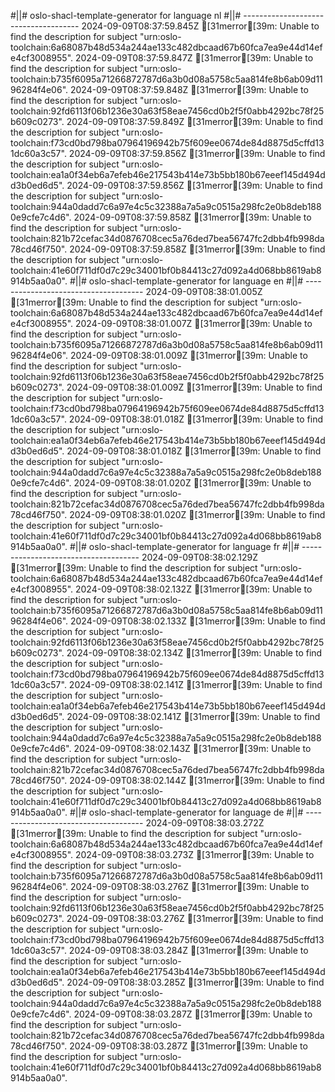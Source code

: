 #||# oslo-shacl-template-generator for language nl
#||# -------------------------------------
2024-09-09T08:37:59.845Z [31merror[39m: Unable to find the description for subject "urn:oslo-toolchain:6a68087b48d534a244ae133c482dbcaad67b60fca7ea9e44d14efe4cf3008955".
2024-09-09T08:37:59.847Z [31merror[39m: Unable to find the description for subject "urn:oslo-toolchain:b735f6095a71266872787d6a3b0d08a5758c5aa814fe8b6ab09d1196284f4e06".
2024-09-09T08:37:59.848Z [31merror[39m: Unable to find the description for subject "urn:oslo-toolchain:92fd6113f06b1236e30a63f58eae7456cd0b2f5f0abb4292bc78f25b609c0273".
2024-09-09T08:37:59.849Z [31merror[39m: Unable to find the description for subject "urn:oslo-toolchain:f73cd0bd798ba07964196942b75f609ee0674de84d8875d5cffd131dc60a3c57".
2024-09-09T08:37:59.856Z [31merror[39m: Unable to find the description for subject "urn:oslo-toolchain:ea1a0f34eb6a7efeb46e217543b414e73b5bb180b67eeef145d494dd3b0ed6d5".
2024-09-09T08:37:59.856Z [31merror[39m: Unable to find the description for subject "urn:oslo-toolchain:944a0dadd7c6a97e4c5c32388a7a5a9c0515a298fc2e0b8deb1880e9cfe7c4d6".
2024-09-09T08:37:59.858Z [31merror[39m: Unable to find the description for subject "urn:oslo-toolchain:821b72cefac34d0876708cec5a76ded7bea56747fc2dbb4fb998da78cd46f750".
2024-09-09T08:37:59.858Z [31merror[39m: Unable to find the description for subject "urn:oslo-toolchain:41e60f711df0d7c29c34001bf0b84413c27d092a4d068bb8619ab8914b5aa0a0".
#||# oslo-shacl-template-generator for language en
#||# -------------------------------------
2024-09-09T08:38:01.005Z [31merror[39m: Unable to find the description for subject "urn:oslo-toolchain:6a68087b48d534a244ae133c482dbcaad67b60fca7ea9e44d14efe4cf3008955".
2024-09-09T08:38:01.007Z [31merror[39m: Unable to find the description for subject "urn:oslo-toolchain:b735f6095a71266872787d6a3b0d08a5758c5aa814fe8b6ab09d1196284f4e06".
2024-09-09T08:38:01.009Z [31merror[39m: Unable to find the description for subject "urn:oslo-toolchain:92fd6113f06b1236e30a63f58eae7456cd0b2f5f0abb4292bc78f25b609c0273".
2024-09-09T08:38:01.009Z [31merror[39m: Unable to find the description for subject "urn:oslo-toolchain:f73cd0bd798ba07964196942b75f609ee0674de84d8875d5cffd131dc60a3c57".
2024-09-09T08:38:01.018Z [31merror[39m: Unable to find the description for subject "urn:oslo-toolchain:ea1a0f34eb6a7efeb46e217543b414e73b5bb180b67eeef145d494dd3b0ed6d5".
2024-09-09T08:38:01.018Z [31merror[39m: Unable to find the description for subject "urn:oslo-toolchain:944a0dadd7c6a97e4c5c32388a7a5a9c0515a298fc2e0b8deb1880e9cfe7c4d6".
2024-09-09T08:38:01.020Z [31merror[39m: Unable to find the description for subject "urn:oslo-toolchain:821b72cefac34d0876708cec5a76ded7bea56747fc2dbb4fb998da78cd46f750".
2024-09-09T08:38:01.020Z [31merror[39m: Unable to find the description for subject "urn:oslo-toolchain:41e60f711df0d7c29c34001bf0b84413c27d092a4d068bb8619ab8914b5aa0a0".
#||# oslo-shacl-template-generator for language fr
#||# -------------------------------------
2024-09-09T08:38:02.129Z [31merror[39m: Unable to find the description for subject "urn:oslo-toolchain:6a68087b48d534a244ae133c482dbcaad67b60fca7ea9e44d14efe4cf3008955".
2024-09-09T08:38:02.132Z [31merror[39m: Unable to find the description for subject "urn:oslo-toolchain:b735f6095a71266872787d6a3b0d08a5758c5aa814fe8b6ab09d1196284f4e06".
2024-09-09T08:38:02.133Z [31merror[39m: Unable to find the description for subject "urn:oslo-toolchain:92fd6113f06b1236e30a63f58eae7456cd0b2f5f0abb4292bc78f25b609c0273".
2024-09-09T08:38:02.134Z [31merror[39m: Unable to find the description for subject "urn:oslo-toolchain:f73cd0bd798ba07964196942b75f609ee0674de84d8875d5cffd131dc60a3c57".
2024-09-09T08:38:02.141Z [31merror[39m: Unable to find the description for subject "urn:oslo-toolchain:ea1a0f34eb6a7efeb46e217543b414e73b5bb180b67eeef145d494dd3b0ed6d5".
2024-09-09T08:38:02.141Z [31merror[39m: Unable to find the description for subject "urn:oslo-toolchain:944a0dadd7c6a97e4c5c32388a7a5a9c0515a298fc2e0b8deb1880e9cfe7c4d6".
2024-09-09T08:38:02.143Z [31merror[39m: Unable to find the description for subject "urn:oslo-toolchain:821b72cefac34d0876708cec5a76ded7bea56747fc2dbb4fb998da78cd46f750".
2024-09-09T08:38:02.144Z [31merror[39m: Unable to find the description for subject "urn:oslo-toolchain:41e60f711df0d7c29c34001bf0b84413c27d092a4d068bb8619ab8914b5aa0a0".
#||# oslo-shacl-template-generator for language de
#||# -------------------------------------
2024-09-09T08:38:03.272Z [31merror[39m: Unable to find the description for subject "urn:oslo-toolchain:6a68087b48d534a244ae133c482dbcaad67b60fca7ea9e44d14efe4cf3008955".
2024-09-09T08:38:03.273Z [31merror[39m: Unable to find the description for subject "urn:oslo-toolchain:b735f6095a71266872787d6a3b0d08a5758c5aa814fe8b6ab09d1196284f4e06".
2024-09-09T08:38:03.276Z [31merror[39m: Unable to find the description for subject "urn:oslo-toolchain:92fd6113f06b1236e30a63f58eae7456cd0b2f5f0abb4292bc78f25b609c0273".
2024-09-09T08:38:03.276Z [31merror[39m: Unable to find the description for subject "urn:oslo-toolchain:f73cd0bd798ba07964196942b75f609ee0674de84d8875d5cffd131dc60a3c57".
2024-09-09T08:38:03.284Z [31merror[39m: Unable to find the description for subject "urn:oslo-toolchain:ea1a0f34eb6a7efeb46e217543b414e73b5bb180b67eeef145d494dd3b0ed6d5".
2024-09-09T08:38:03.285Z [31merror[39m: Unable to find the description for subject "urn:oslo-toolchain:944a0dadd7c6a97e4c5c32388a7a5a9c0515a298fc2e0b8deb1880e9cfe7c4d6".
2024-09-09T08:38:03.287Z [31merror[39m: Unable to find the description for subject "urn:oslo-toolchain:821b72cefac34d0876708cec5a76ded7bea56747fc2dbb4fb998da78cd46f750".
2024-09-09T08:38:03.287Z [31merror[39m: Unable to find the description for subject "urn:oslo-toolchain:41e60f711df0d7c29c34001bf0b84413c27d092a4d068bb8619ab8914b5aa0a0".
